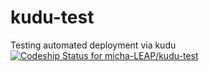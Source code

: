 kudu-test
=========

Testing automated deployment via kudu
[ ![Codeship Status for micha-LEAP/kudu-test](https://www.codeship.io/projects/956be390-34ba-0132-72ab-1a780c605d7c/status)](https://www.codeship.io/projects/40822)